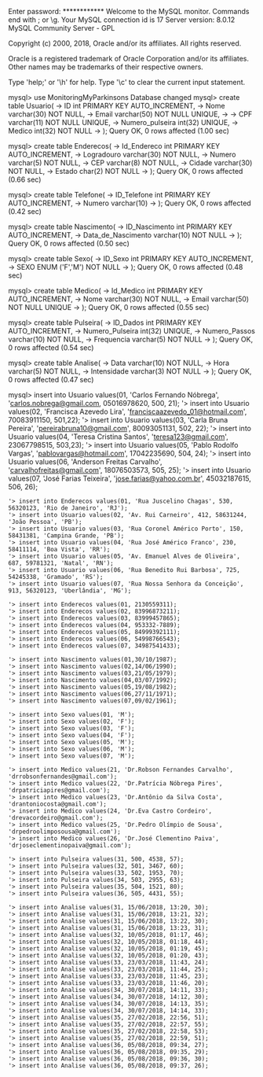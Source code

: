 Enter password: ************
Welcome to the MySQL monitor.  Commands end with ; or \g.
Your MySQL connection id is 17
Server version: 8.0.12 MySQL Community Server - GPL

Copyright (c) 2000, 2018, Oracle and/or its affiliates. All rights reserved.

Oracle is a registered trademark of Oracle Corporation and/or its
affiliates. Other names may be trademarks of their respective
owners.

Type 'help;' or '\h' for help. Type '\c' to clear the current input statement.

mysql> use MonitoringMyParkinsons
Database changed
mysql> create table Usuario(
    -> ID int PRIMARY KEY AUTO_INCREMENT,
    -> Nome varchar(30) NOT NULL,
    -> Email varchar(50) NOT NULL UNIQUE,
    ->
    -> CPF varchar(11) NOT NULL UNIQUE,
    -> Numero_pulseira int(32) UNIQUE,
    -> Medico int(32) NOT NULL
    -> );
Query OK, 0 rows affected (1.00 sec)

mysql> create table Enderecos(
    -> Id_Endereco int PRIMARY KEY AUTO_INCREMENT,
    -> Logradouro varchar(30) NOT NULL,
    -> Numero varchar(5) NOT NULL,
    -> CEP varchar(8) NOT NULL,
    -> Cidade varchar(30) NOT NULL,
    -> Estado char(2) NOT NULL
    -> );
Query OK, 0 rows affected (0.66 sec)

mysql> create table Telefone(
    -> ID_Telefone int PRIMARY KEY AUTO_INCREMENT,
    -> Numero varchar(10)
    -> );
Query OK, 0 rows affected (0.42 sec)

mysql> create table Nascimento(
    -> ID_Nascimento int PRIMARY KEY AUTO_INCREMENT,
    -> Data_de_Nascimento varchar(10) NOT NULL
    -> );
Query OK, 0 rows affected (0.50 sec)

mysql> create table Sexo(
    -> ID_Sexo int PRIMARY KEY AUTO_INCREMENT,
    -> SEXO ENUM ('F','M') NOT NULL
    -> );
Query OK, 0 rows affected (0.48 sec)

mysql> create table Medico(
    -> Id_Medico int PRIMARY KEY AUTO_INCREMENT,
    -> Nome varchar(30) NOT NULL,
    -> Email varchar(50) NOT NULL UNIQUE
    -> );
Query OK, 0 rows affected (0.55 sec)

mysql> create table Pulseira(
    -> ID_Dados int PRIMARY KEY AUTO_INCREMENT,
    -> Numero_Pulseira int(32) UNIQUE,
    -> Numero_Passos varchar(10) NOT NULL,
    -> Frequencia varchar(5) NOT NULL
    -> );
Query OK, 0 rows affected (0.54 sec)

mysql> create table Analise(
    -> Data varchar(10) NOT NULL,
    -> Hora varchar(5) NOT NULL,
    -> Intensidade varchar(3) NOT NULL
    -> );
Query OK, 0 rows affected (0.47 sec)

mysql> insert into Usuario values(01, 'Carlos Fernando Nóbrega', 'carlos.nobrega@gmail.com, 05016978620, 500, 21);
    '> insert into Usuario values(02, 'Francisca Azevedo Lira', 'franciscaazevedo_01@hotmail.com', 70083911150, 501,22);
    '> insert into Usuario values(03, 'Carla Bruna Pereira', 'pereirabruna10@gmail.com', 80093051131, 502, 22);
    '> insert into Usuario values(04, 'Teresa Cristina Santos', 'teresa123@gmail.com', 23067798515, 503,23);
    '> insert into Usuario values(05, 'Pablo Rodolfo Vargas', 'pablovargas@hotmail.com', 17042235690, 504, 24);
    '> insert into Usuario values(06, 'Anderson Freitas Carvalho', 'carvalhofreitas@gmail.com', 18076503573, 505, 25);
    '> insert into Usuario values(07, 'José Farias Teixeira', 'jose.farias@yahoo.com.br', 45032187615, 506, 26);

    '> insert into Enderecos values(01, 'Rua Juscelino Chagas', 530, 56320123, 'Rio de Janeiro', 'RJ');
    '> insert into Usuario values(02, 'Av. Rui Carneiro', 412, 58631244, 'João Pessoa', 'PB');
    '> insert into Usuario values(03, 'Rua Coronel Américo Porto', 150, 58431381, 'Campina Grande, 'PB');
    '> insert into Usuario values(04, 'Rua José Américo Franco', 230, 58411114, 'Boa Vista', 'RR');
    '> insert into Usuario values(05, 'Av. Emanuel Alves de Oliveira', 687, 59781321, 'Natal', 'RN');
    '> insert into Usuario values(06, 'Rua Benedito Rui Barbosa', 725, 54245338, 'Gramado', 'RS');
    '> insert into Usuario values(07, 'Rua Nossa Senhora da Conceição', 913, 56320123, 'Uberlândia', 'MG');

    '> insert into Enderecos values(01, 2130559311);
    '> insert into Enderecos values(02, 83996873211);
    '> insert into Enderecos values(03, 83999457865);
    '> insert into Enderecos values(04, 953332-7889);
    '> insert into Enderecos values(05, 84999392111);
    '> insert into Enderecos values(06, 54998766543);
    '> insert into Enderecos values(07, 34987541433);

    '> insert into Nascimento values(01,30/10/1987);
    '> insert into Nascimento values(02,14/06/1990);
    '> insert into Nascimento values(03,21/05/1979);
    '> insert into Nascimento values(04,03/07/1992);
    '> insert into Nascimento values(05,19/08/1982);
    '> insert into Nascimento values(06,27/11/1971);
    '> insert into Nascimento values(07,09/02/1961);

    '> insert into Sexo values(01, 'M');
    '> insert into Sexo values(02, 'F');
    '> insert into Sexo values(03, 'F');
    '> insert into Sexo values(04, 'F');
    '> insert into Sexo values(05, 'M');
    '> insert into Sexo values(06, 'M');
    '> insert into Sexo values(07, 'M');

    '> insert into Medico values(21, 'Dr.Robson Fernandes Carvalho', 'drrobsonfernandes@gmail.com');
    '> insert into Medico values(22, 'Dr.Patrícia Nóbrega Pires', 'drpatriciapires@gmail.com');
    '> insert into Medico values(23, 'Dr.Antônio da Silva Costa', 'drantoniocosta@gmail.com');
    '> insert into Medico values(24, 'Dr.Eva Castro Cordeiro', 'drevacordeiro@gmail.com');
    '> insert into Medico values(25, 'Dr.Pedro Olímpio de Sousa', 'drpedroolimposousa@gmail.com');
    '> insert into Medico values(26, 'Dr.José Clementino Paiva', 'drjoseclementinopaiva@gmail.com');

    '> insert into Pulseira values(31, 500, 4538, 57);
    '> insert into Pulseira values(32, 501, 3467, 60);
    '> insert into Pulseira values(33, 502, 1953, 70);
    '> insert into Pulseira values(34, 503, 2955, 63);
    '> insert into Pulseira values(35, 504, 1521, 80);
    '> insert into Pulseira values(36, 505, 4431, 55);

    '> insert into Analise values(31, 15/06/2018, 13:20, 30);
    '> insert into Analise values(31, 15/06/2018, 13:21, 32);
    '> insert into Analise values(31, 15/06/2018, 13:22, 30);
    '> insert into Analise values(31, 15/06/2018, 13:23, 31);
    '> insert into Analise values(32, 10/05/2018, 01:17, 46);
    '> insert into Analise values(32, 10/05/2018, 01:18, 44);
    '> insert into Analise values(32, 10/05/2018, 01:19, 45);
    '> insert into Analise values(32, 10/05/2018, 01:20, 43);
    '> insert into Analise values(33, 23/03/2018, 11:43, 24);
    '> insert into Analise values(33, 23/03/2018, 11:44, 25);
    '> insert into Analise values(33, 23/03/2018, 11:45, 23);
    '> insert into Analise values(33, 23/03/2018, 11:46, 20);
    '> insert into Analise values(34, 30/07/2018, 14:11, 33);
    '> insert into Analise values(34, 30/07/2018, 14:12, 30);
    '> insert into Analise values(34, 30/07/2018, 14:13, 35);
    '> insert into Analise values(34, 30/07/2018, 14:14, 33);
    '> insert into Analise values(35, 27/02/2018, 22:56, 51);
    '> insert into Analise values(35, 27/02/2018, 22:57, 55);
    '> insert into Analise values(35, 27/02/2018, 22:58, 53);
    '> insert into Analise values(35, 27/02/2018, 22:59, 51);
    '> insert into Analise values(36, 05/08/2018, 09:34, 27);
    '> insert into Analise values(36, 05/08/2018, 09:35, 29);
    '> insert into Analise values(36, 05/08/2018, 09:36, 30);
    '> insert into Analise values(36, 05/08/2018, 09:37, 26);


